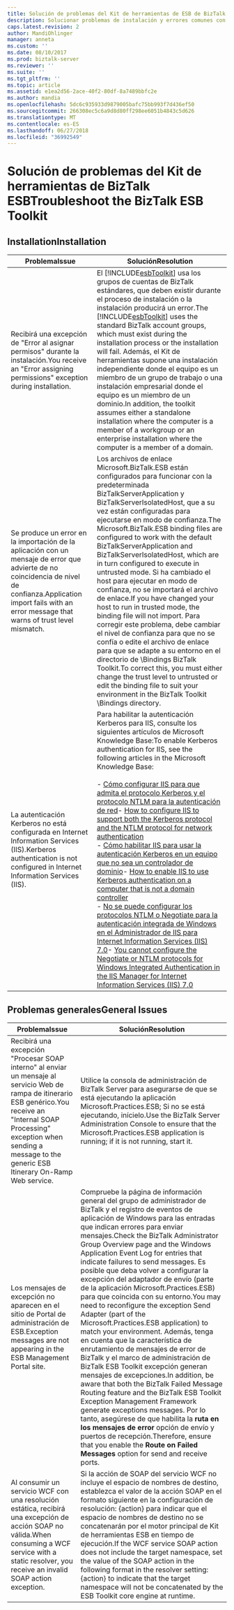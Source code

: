 ```yaml
---
title: Solución de problemas del Kit de herramientas de ESB de BizTalk | Microsoft Docs
description: Solucionar problemas de instalación y errores comunes con el Kit de herramientas de ESB en BizTalk Server
caps.latest.revision: 2
author: MandiOhlinger
manager: anneta
ms.custom: ''
ms.date: 08/10/2017
ms.prod: biztalk-server
ms.reviewer: ''
ms.suite: ''
ms.tgt_pltfrm: ''
ms.topic: article
ms.assetid: e1ea2d56-2ace-40f2-80df-8a7489bbfc2e
ms.author: mandia
ms.openlocfilehash: 5dc6c935933d9879005bafc75bb993f7d436ef50
ms.sourcegitcommit: 266308ec5c6a9d8d80ff298ee6051b4843c5d626
ms.translationtype: MT
ms.contentlocale: es-ES
ms.lasthandoff: 06/27/2018
ms.locfileid: "36992549"
---
```

# <a name="troubleshoot-the-biztalk-esb-toolkit"></a><span data-ttu-id="6ef62-103">Solución de problemas del Kit de herramientas de BizTalk ESB</span><span class="sxs-lookup"><span data-stu-id="6ef62-103">Troubleshoot the BizTalk ESB Toolkit</span></span>

  
## <a name="installation"></a><span data-ttu-id="6ef62-104">Installation</span><span class="sxs-lookup"><span data-stu-id="6ef62-104">Installation</span></span>  
  
|                                       <span data-ttu-id="6ef62-105">Problema</span><span class="sxs-lookup"><span data-stu-id="6ef62-105">Issue</span></span>                                        |                                                                                                                                                                                                                                                                                                                            <span data-ttu-id="6ef62-106">Solución</span><span class="sxs-lookup"><span data-stu-id="6ef62-106">Resolution</span></span>                                                                                                                                                                                                                                                                                                                            |
|------------------------------------------------------------------------------------|------------------------------------------------------------------------------------------------------------------------------------------------------------------------------------------------------------------------------------------------------------------------------------------------------------------------------------------------------------------------------------------------------------------------------------------------------------------------------------------------------------------------------------------------------------------------------------------------------------------------------------------------------------------|
|    <span data-ttu-id="6ef62-107">Recibirá una excepción de "Error al asignar permisos" durante la instalación.</span><span class="sxs-lookup"><span data-stu-id="6ef62-107">You receive an "Error assigning permissions" exception during installation.</span></span>     |                                                                                                                                           <span data-ttu-id="6ef62-108">El [!INCLUDE[esbToolkit](../includes/esbtoolkit-md.md)] usa los grupos de cuentas de BizTalk estándares, que deben existir durante el proceso de instalación o la instalación producirá un error.</span><span class="sxs-lookup"><span data-stu-id="6ef62-108">The [!INCLUDE[esbToolkit](../includes/esbtoolkit-md.md)] uses the standard BizTalk account groups, which must exist during the installation process or the installation will fail.</span></span> <span data-ttu-id="6ef62-109">Además, el Kit de herramientas supone una instalación independiente donde el equipo es un miembro de un grupo de trabajo o una instalación empresarial donde el equipo es un miembro de un dominio.</span><span class="sxs-lookup"><span data-stu-id="6ef62-109">In addition, the toolkit assumes either a standalone installation where the computer is a member of a workgroup or an enterprise installation where the computer is a member of a domain.</span></span>                                                                                                                                           |
| <span data-ttu-id="6ef62-110">Se produce un error en la importación de la aplicación con un mensaje de error que advierte de no coincidencia de nivel de confianza.</span><span class="sxs-lookup"><span data-stu-id="6ef62-110">Application import fails with an error message that warns of trust level mismatch.</span></span> |                                                                                                  <span data-ttu-id="6ef62-111">Los archivos de enlace Microsoft.BizTalk.ESB están configurados para funcionar con la predeterminada BizTalkServerApplication y BizTalkServerIsolatedHost, que a su vez están configuradas para ejecutarse en modo de confianza.</span><span class="sxs-lookup"><span data-stu-id="6ef62-111">The Microsoft.BizTalk.ESB binding files are configured to work with the default BizTalkServerApplication and BizTalkServerIsolatedHost, which are in turn configured to execute in untrusted mode.</span></span> <span data-ttu-id="6ef62-112">Si ha cambiado el host para ejecutar en modo de confianza, no se importará el archivo de enlace.</span><span class="sxs-lookup"><span data-stu-id="6ef62-112">If you have changed your host to run in trusted mode, the binding file will not import.</span></span> <span data-ttu-id="6ef62-113">Para corregir este problema, debe cambiar el nivel de confianza para que no se confía o edite el archivo de enlace para que se adapte a su entorno en el directorio de \Bindings BizTalk Toolkit.</span><span class="sxs-lookup"><span data-stu-id="6ef62-113">To correct this, you must either change the trust level to untrusted or edit the binding file to suit your environment in the BizTalk Toolkit \Bindings directory.</span></span>                                                                                                   |
| <span data-ttu-id="6ef62-114">La autenticación Kerberos no está configurada en Internet Information Services (IIS).</span><span class="sxs-lookup"><span data-stu-id="6ef62-114">Kerberos authentication is not configured in Internet Information Services (IIS).</span></span>  | <span data-ttu-id="6ef62-115">Para habilitar la autenticación Kerberos para IIS, consulte los siguientes artículos de Microsoft Knowledge Base:</span><span class="sxs-lookup"><span data-stu-id="6ef62-115">To enable Kerberos authentication for IIS, see the following articles in the Microsoft Knowledge Base:</span></span><br /><br /> <span data-ttu-id="6ef62-116">-   [Cómo configurar IIS para que admita el protocolo Kerberos y el protocolo NTLM para la autenticación de red](http://go.microsoft.com/fwlink/?LinkId=188566)</span><span class="sxs-lookup"><span data-stu-id="6ef62-116">-   [How to configure IIS to support both the Kerberos protocol and the NTLM protocol for network authentication](http://go.microsoft.com/fwlink/?LinkId=188566)</span></span><br /><span data-ttu-id="6ef62-117">-   [Cómo habilitar IIS para usar la autenticación Kerberos en un equipo que no sea un controlador de dominio](http://go.microsoft.com/fwlink/?LinkId=188567)</span><span class="sxs-lookup"><span data-stu-id="6ef62-117">-   [How to enable IIS to use Kerberos authentication on a computer that is not a domain controller](http://go.microsoft.com/fwlink/?LinkId=188567)</span></span><br /><span data-ttu-id="6ef62-118">-   [No se puede configurar los protocolos NTLM o Negotiate para la autenticación integrada de Windows en el Administrador de IIS para Internet Information Services (IIS) 7.0](http://go.microsoft.com/fwlink/?LinkId=188568)</span><span class="sxs-lookup"><span data-stu-id="6ef62-118">-   [You cannot configure the Negotiate or NTLM protocols for Windows Integrated Authentication in the IIS Manager for Internet Information Services (IIS) 7.0](http://go.microsoft.com/fwlink/?LinkId=188568)</span></span> |
  
## <a name="general-issues"></a><span data-ttu-id="6ef62-119">Problemas generales</span><span class="sxs-lookup"><span data-stu-id="6ef62-119">General Issues</span></span>  
  
|<span data-ttu-id="6ef62-120">Problema</span><span class="sxs-lookup"><span data-stu-id="6ef62-120">Issue</span></span>|<span data-ttu-id="6ef62-121">Solución</span><span class="sxs-lookup"><span data-stu-id="6ef62-121">Resolution</span></span>|  
|-----------|----------------|  
|<span data-ttu-id="6ef62-122">Recibirá una excepción "Procesar SOAP interno" al enviar un mensaje al servicio Web de rampa de itinerario ESB genérico.</span><span class="sxs-lookup"><span data-stu-id="6ef62-122">You receive an "Internal SOAP Processing" exception when sending a message to the generic ESB Itinerary On-Ramp Web service.</span></span>|<span data-ttu-id="6ef62-123">Utilice la consola de administración de BizTalk Server para asegurarse de que se está ejecutando la aplicación Microsoft.Practices.ESB; Si no se está ejecutando, inícielo.</span><span class="sxs-lookup"><span data-stu-id="6ef62-123">Use the BizTalk Server Administration Console to ensure that the Microsoft.Practices.ESB application is running; if it is not running, start it.</span></span>|  
|<span data-ttu-id="6ef62-124">Los mensajes de excepción no aparecen en el sitio de Portal de administración de ESB.</span><span class="sxs-lookup"><span data-stu-id="6ef62-124">Exception messages are not appearing in the ESB Management Portal site.</span></span>|<span data-ttu-id="6ef62-125">Compruebe la página de información general del grupo de administrador de BizTalk y el registro de eventos de aplicación de Windows para las entradas que indican errores para enviar mensajes.</span><span class="sxs-lookup"><span data-stu-id="6ef62-125">Check the BizTalk Administrator Group Overview page and the Windows Application Event Log for entries that indicate failures to send messages.</span></span> <span data-ttu-id="6ef62-126">Es posible que deba volver a configurar la excepción del adaptador de envío (parte de la aplicación Microsoft.Practices.ESB) para que coincida con su entorno.</span><span class="sxs-lookup"><span data-stu-id="6ef62-126">You may need to reconfigure the exception Send Adapter (part of the Microsoft.Practices.ESB application) to match your environment.</span></span> <span data-ttu-id="6ef62-127">Además, tenga en cuenta que la característica de enrutamiento de mensajes de error de BizTalk y el marco de administración de BizTalk ESB Toolkit excepción generan mensajes de excepciones.</span><span class="sxs-lookup"><span data-stu-id="6ef62-127">In addition, be aware that both the BizTalk Failed Message Routing feature and the BizTalk ESB Toolkit Exception Management Framework generate exceptions messages.</span></span> <span data-ttu-id="6ef62-128">Por lo tanto, asegúrese de que habilita la **ruta en los mensajes de error** opción de envío y puertos de recepción.</span><span class="sxs-lookup"><span data-stu-id="6ef62-128">Therefore, ensure that you enable the **Route on Failed Messages** option for send and receive ports.</span></span>|  
|<span data-ttu-id="6ef62-129">Al consumir un servicio WCF con una resolución estática, recibirá una excepción de acción SOAP no válida.</span><span class="sxs-lookup"><span data-stu-id="6ef62-129">When consuming a WCF service with a static resolver, you receive an invalid SOAP action exception.</span></span>|<span data-ttu-id="6ef62-130">Si la acción de SOAP del servicio WCF no incluye el espacio de nombres de destino, establezca el valor de la acción SOAP en el formato siguiente en la configuración de resolución: {action} para indicar que el espacio de nombres de destino no se concatenarán por el motor principal de Kit de herramientas ESB en tiempo de ejecución.</span><span class="sxs-lookup"><span data-stu-id="6ef62-130">If the WCF service SOAP action does not include the target namespace, set the value of the SOAP action in the following format in the resolver setting: {action} to indicate that the target namespace will not be concatenated by the ESB Toolkit core engine at runtime.</span></span>|